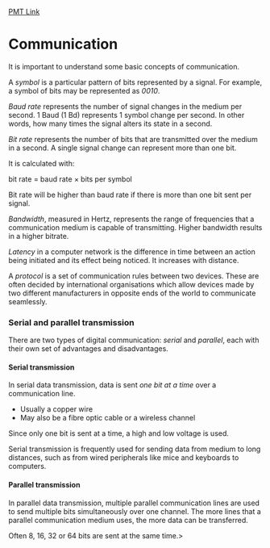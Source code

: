 [PMT Link](https://www.physicsandmathstutor.com/pdf-pages/?pdf=https%3A%2F%2Fpmt.physicsandmathstutor.com%2Fdownload%2FComputer-Science%2FA-level%2FNotes%2FAQA%2F09-Fundamentals-of-Communication-and-Networking%2FAdvanced%2F9.1.%20Communication%20-%20Advanced.pdf)

# Communication

It is important to understand some basic concepts of communication.

A *symbol* is a particular pattern of bits represented by a signal. For example, a symbol of bits may be represented as *0010*.

*Baud rate* represents the number of signal changes in the medium per second. 1 Baud (1 Bd) represents 1 symbol change per second. In other words, how many times the signal alters its state in a second.

*Bit rate* represents the number of bits that are transmitted over the medium in a second. A single signal change can represent more than one bit.

It is calculated with:

bit rate  $=$  baud rate $\times$ bits per symbol

Bit rate will be higher than baud rate if there is more than one bit sent per signal.

*Bandwidth*, measured in Hertz, represents the range of frequencies that a communication medium is capable of transmitting. Higher bandwidth results in a higher bitrate.

*Latency* in a computer network is the difference in time between an action being initiated and its effect being noticed. It increases with distance.

A *protocol* is a set of communication rules between two devices. These are often decided by international organisations which allow devices made by two different manufacturers in opposite ends of the world to communicate seamlessly.

### Serial and parallel transmission

There are two types of digital communication: *serial* and *parallel*, each with their own set of advantages and disadvantages. 

#### Serial transmission

In serial data transmission, data is sent *one bit at a time* over a communication line.
- Usually a copper wire
- May also be a fibre optic cable or a wireless channel

Since only one bit is sent at a time, a high and low voltage is used.

Serial transmission is frequently used for sending data from medium to long distances, such as from wired peripherals like mice and keyboards to computers.

#### Parallel transmission

In parallel data transmission, multiple parallel communication lines are used to send multiple bits simultaneously over one channel. The more lines that a parallel communication medium uses, the more data can be transferred.

Often 8, 16, 32 or 64 bits are sent at the same time.>
